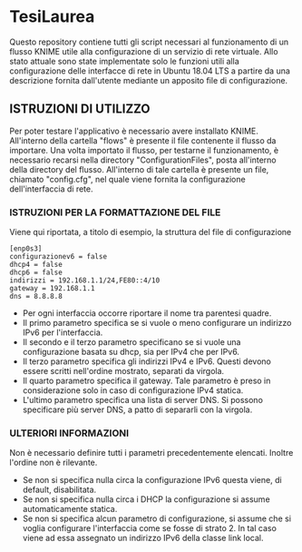 # TesiLaurea

Questo repository contiene tutti gli script necessari al funzionamento di un flusso KNIME utile alla configurazione di un servizio di rete virtuale. 
Allo stato attuale sono state implementate solo le funzioni utili alla configurazione delle interfacce di rete in Ubuntu 18.04 LTS a partire da una descrizione
fornita dall'utente mediante un apposito file di configurazione.

## ISTRUZIONI DI UTILIZZO

Per poter testare l'applicativo è necessario avere installato KNIME. All'interno della cartella "flows" è presente il file contenente il flusso da importare.
Una volta importato il flusso, per testarne il funzionamento, è necessario recarsi nella directory "ConfigurationFiles", posta all'interno della directory del flusso.
All'interno di tale cartella è presente un file, chiamato "config.cfg", nel quale viene fornita la configurazione dell'interfaccia di rete.

### ISTRUZIONI PER LA FORMATTAZIONE DEL FILE

Viene qui riportata, a titolo di esempio, la struttura del file di configurazione

    [enp0s3]
    configurazionev6 = false
    dhcp4 = false
    dhcp6 = false
    indirizzi = 192.168.1.1/24,FE80::4/10
    gateway = 192.168.1.1
    dns = 8.8.8.8

* Per ogni interfaccia occorre riportare il nome tra parentesi quadre.
* Il primo parametro specifica se si vuole o meno configurare un indirizzo IPv6 per l'interfaccia.
* Il secondo e il terzo parametro specificano se si vuole una configurazione basata su dhcp, sia per IPv4 che per IPv6.
* Il terzo parametro specifica gli indirizzi IPv4 e IPv6. Questi devono essere scritti nell'ordine mostrato, separati da virgola.
* Il quarto parametro specifica il gateway. Tale parametro è preso in considerazione solo in caso di configurazione IPv4 statica.
* L'ultimo parametro specifica una lista di server DNS. Si possono specificare più server DNS, a patto di separarli con la virgola.

### ULTERIORI INFORMAZIONI

Non è necessario definire tutti i parametri precedentemente elencati. Inoltre l'ordine non è rilevante.

* Se non si specifica nulla circa la configurazione IPv6 questa viene, di default, disabilitata.
* Se non si specifica nulla circa i DHCP la configurazione si assume automaticamente statica.
* Se non si specifica alcun parametro di configurazione, si assume che si voglia configurare l'interfaccia come se fosse di strato 2. In tal caso viene ad essa assegnato un indirizzo IPv6 della classe link local.


